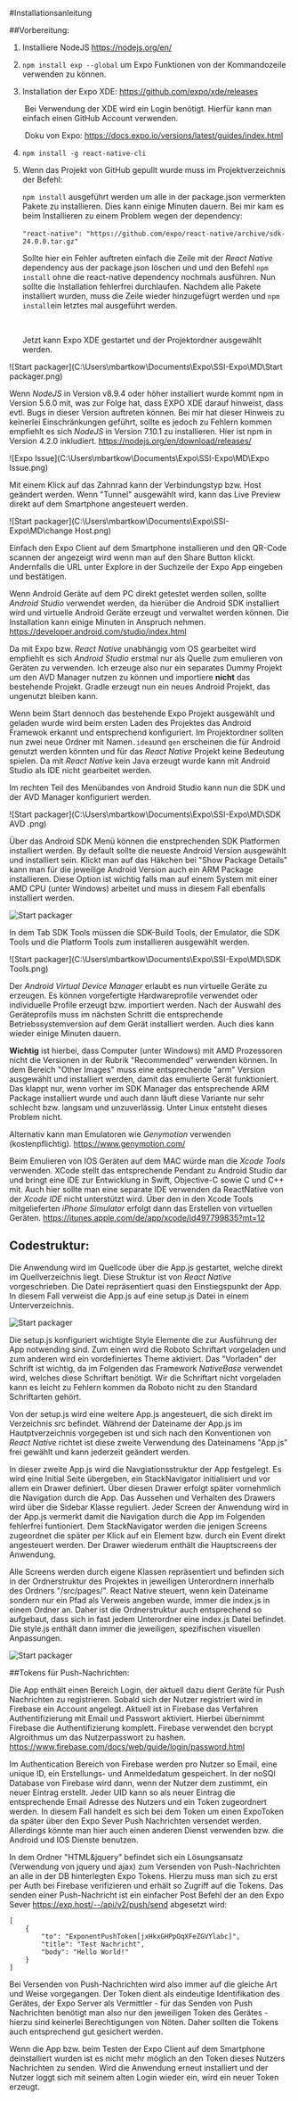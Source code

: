 #Installationsanleitung

##Vorbereitung:

1. Installiere NodeJS https://nodejs.org/en/

2. `npm install exp --global` um Expo Funktionen von der Kommandozeile verwenden zu können. 

3. Installation der Expo XDE: https://github.com/expo/xde/releases

   ​	Bei Verwendung der XDE wird ein Login benötigt. Hierfür kann man einfach einen GitHub Account verwenden.

   ​	Doku von Expo: https://docs.expo.io/versions/latest/guides/index.html

4. `npm install -g react-native-cli`

5. Wenn das Projekt von GitHub gepullt wurde muss im Projektverzeichnis der Befehl:

   `npm install` ausgeführt werden um alle in der package.json vermerkten Pakete zu installieren. Dies kann einige Minuten dauern. Bei mir kam es beim Installieren zu einem Problem wegen der dependency:

   ​	`"react-native": "https://github.com/expo/react-native/archive/sdk-24.0.0.tar.gz"`  

   Sollte hier ein Fehler auftreten einfach die Zeile mit der *React Native* dependency aus der package.json löschen und und den Befehl `npm install` ohne die react-native dependency nochmals ausführen. Nun sollte die Installation fehlerfrei durchlaufen. Nachdem alle Pakete installiert wurden, muss die Zeile wieder hinzugefügrt werden und `npm install`ein letztes mal ausgeführt werden.

   ​

   Jetzt kann Expo XDE gestartet und der Projektordner ausgewählt werden. 

![Start packager](C:\Users\mbartkow\Documents\Expo\SSI-Expo\MD\Start packager.png)

Wenn *NodeJS* in Version v8.9.4 oder höher installiert wurde kommt npm in Version 5.6.0 mit, was zur Folge hat, dass EXPO XDE darauf hinweist, dass evtl. Bugs in dieser Version auftreten können. Bei mir hat dieser Hinweis zu keinerlei Einschränkungen geführt, sollte es jedoch zu Fehlern kommen empfiehlt es sich *NodeJS* in Version 7.10.1 zu installieren. Hier ist npm in Version 4.2.0 inkludiert. 
https://nodejs.org/en/download/releases/

![Expo Issue](C:\Users\mbartkow\Documents\Expo\SSI-Expo\MD\Expo Issue.png)

Mit einem Klick auf das Zahnrad kann der Verbindungstyp bzw. Host geändert werden. Wenn "Tunnel" ausgewählt wird, kann das Live Preview direkt auf dem Smartphone angesteuert werden.

![Start packager](C:\Users\mbartkow\Documents\Expo\SSI-Expo\MD\change Host.png)

Einfach den Expo Client auf dem Smartphone installieren und den QR-Code scannen der angezeigt wird wenn man auf den Share Button klickt. Andernfalls die URL unter Explore in der Suchzeile der Expo App eingeben und bestätigen. 



Wenn Android Geräte auf dem PC direkt getestet werden sollen, sollte *Android Studio* verwendet werden, da hierüber die Android SDK installiert wird und virtuelle Android Geräte erzeugt und verwaltet werden können. Die Installation kann einige Minuten in Anspruch nehmen.
https://developer.android.com/studio/index.html 

Da mit Expo bzw. *React Native* unabhängig vom OS gearbeitet wird empfiehlt es sich *Android Studio* erstmal nur als Quelle zum emulieren von Geräten zu verwenden. Ich erzeuge also nur ein separates Dummy Projekt um den AVD Manager nutzen zu können und importiere **nicht** das bestehende Projekt. Gradle erzeugt nun ein neues Android Projekt, das ungenutzt bleiben kann. 

Wenn beim Start dennoch das bestehende Expo Projekt ausgewählt und geladen wurde wird beim ersten Laden des Projektes das Android Framewok erkannt und entsprechend konfiguriert. Im Projektordner sollten nun zwei neue Ordner mit Namen`.idea`und `gen` erscheinen die für Android genutzt werden könnten und für das *React Native* Projekt keine Bedeutung spielen.  Da mit *React Native* kein Java erzeugt wurde kann mit Android Studio als IDE nicht gearbeitet werden.

Im rechten Teil des Menübandes von Android Studio kann nun die SDK und der AVD Manager konfiguriert werden.

![Start packager](C:\Users\mbartkow\Documents\Expo\SSI-Expo\MD\SDK AVD .png)

Über das Android SDK Menü können die enstprechenden SDK Platformen installiert werden. By default sollte die neueste Android Version ausgewählt und installiert sein. Klickt man auf das Häkchen bei "Show Package Details" kann man für die jeweilige Android Version auch ein ARM Package installieren. Diese Option ist wichtig falls man auf einem System mit einer AMD CPU (unter Windows) arbeitet und muss in diesem Fall ebenfalls installiert werden.

![Start packager](C:\Users\mbartkow\Documents\Expo\SSI-Expo\MD\ARM.png)

In dem Tab SDK Tools müssen die SDK-Build Tools, der Emulator, die SDK Tools und die Platform Tools zum installieren ausgewählt werden.

![Start packager](C:\Users\mbartkow\Documents\Expo\SSI-Expo\MD\SDK Tools.png)

Der *Android Virtual Device Manager* erlaubt es nun virtuelle Geräte zu erzeugen. Es können vorgefertigte Hardwareprofile verwendet oder individuelle Profile erzeugt bzw. importiert werden. Nach der Auswahl des Geräteprofils muss im nächsten Schritt die entsprechende Betriebssystemversion auf dem Gerät installiert werden. Auch dies kann wieder einige Minuten dauern. 

**Wichtig** ist hierbei, dass Computer (unter Windows) mit AMD Prozessoren nicht die Versionen in der Rubrik "Recommended" verwenden können. In dem Bereich "Other Images" muss eine entsprechende "arm" Version ausgewählt und installiert werden, damit das emulierte Gerät funktioniert. Das klappt nur, wenn vorher im SDK Manager das entsprechende ARM Package installiert wurde und auch dann läuft diese Variante nur sehr schlecht bzw. langsam und unzuverlässig. Unter Linux entsteht dieses Problem nicht.

Alternativ kann man Emulatoren wie *Genymotion* verwenden (kostenpflichtig). https://www.genymotion.com/


Beim Emulieren von IOS Geräten auf dem MAC würde man die *Xcode Tools* verwenden. XCode stellt das entsprechende Pendant zu Android Studio dar und bringt eine IDE zur Entwicklung in Swift, Objective-C sowie C und C++ mit. Auch hier sollte man eine separate IDE verwenden da ReactNative von der *Xcode IDE* nicht unterstützt wird. Über den in den Xcode Tools mitgelieferten *iPhone Simulator*  erfolgt dann das Erstellen von virtuellen Geräten. https://itunes.apple.com/de/app/xcode/id497799835?mt=12 



## Codestruktur:

Die Anwendung wird im Quellcode über die App.js gestartet, welche direkt im Quellverzeichnis liegt. Diese Struktur ist von  *React Native* vorgeschrieben. Die Datei repräsentiert quasi den Einstiegspunkt der App. In diesem Fall verweist die App.js auf eine setup.js Datei in einem Unterverzeichnis.   

![Start packager](C:\Users\mbartkow\Documents\Expo\SSI-Expo\MD\pathStart.png)

Die setup.js konfiguriert wichtigte Style Elemente die zur Ausführung der App notwending sind. Zum einen wird die Roboto Schriftart vorgeladen und zum anderen wird ein vordefiniertes Theme aktiviert. Das "Vorladen" der Schrift ist wichtig, da im Folgenden das Framework *NativeBase* verwendet wird, welches diese Schriftart benötigt. Wir die Schriftart nicht vorgeladen kann es leicht zu Fehlern kommen da Roboto nicht zu den Standard Schriftarten gehört. 

Von der setup.js wird eine weitere App.js angesteuert, die sich direkt im Verzeichnis src befindet. Während der Dateiname der App.js im Hautptverzeichnis vorgegeben ist und sich nach den Konventionen von *React Native* richtet ist diese zweite  Verwendung des Dateinamens "App.js" frei gewählt und kann jederzeit geändert werden.

In dieser zweite App.js wird die Navgiationsstruktur der App festgelegt. Es wird eine Initial Seite übergeben, ein StackNavigator initialisiert und vor allem ein Drawer definiert. Über diesen Drawer erfolgt später vornehmlich die Navigation durch die App. Das Aussehen und Verhalten des Drawers wird über die Sidebar Klasse reguliert. Jeder Screen der Anwendung wird in der App.js vermerkt damit die Navigation durch die App im Folgenden fehlerfrei funtioniert. Dem StackNavigator werden die jenigen Screens zugeordnet die später per Klick auf ein Element bzw. durch ein Event direkt angesteuert werden. Der Drawer wiederum enthält die Hauptscreens der Anwendung. 

Alle Screens werden durch eigene Klassen repräsentiert und befinden sich in der Ordnerstruktur des Projektes in jeweiligen Unterordnern innerhalb des Ordners "/src/pages/".
React Native steuert, wenn kein Dateiname sondern nur ein Pfad als Verweis angeben wurde, immer die index.js in einem Ordner an. Daher ist die Ordnerstruktur auch entsprechend so aufgebaut, dass sich in fast jedem Unterordner eine index.js Datei befindet. Die style.js enthält dann immer die jeweiligen, spezifischen visuellen Anpassungen.   

![Start packager](C:\Users\mbartkow\Documents\Expo\SSI-Expo\MD\path.png)



##Tokens für Push-Nachrichten:

Die App enthält einen Bereich Login, der aktuell dazu dient Geräte für Push Nachrichten zu registrieren. Sobald sich der Nutzer registriert wird in Firebase ein Account angelegt. Aktuell ist in Firebase das Verfahren Authentifizierung mit Email und Passwort aktiviert. Hierbei übernimmt Firebase die Authentifizierung komplett. Firebase verwendet den bcrypt Algroithmus um das Nutzerpasswort zu hashen. https://www.firebase.com/docs/web/guide/login/password.html

Im Authentication Bereich von Firebase werden pro Nutzer so Email, eine unique ID, ein Erstellungs- und Anmeldedatum gespeichert. In der noSQl Database von Firebase wird dann, wenn der Nutzer dem zustimmt, ein neuer Eintrag erstellt. Jeder UID kann so als neuer Eintrag die entsprechende Email Adresse des Nutzers und ein Token zugeordnert werden. In diesem Fall handelt es sich bei dem Token um einen ExpoToken da später über den Expo Sever Push Nachrichten versendet werden. Allerdings könnte man hier auch einen anderen Dienst verwenden bzw. die Android und IOS Dienste  benutzen. 

In dem Ordner "HTML&jquery" befindet sich ein Lösungsansatz (Verwendung von jquery und ajax) zum Versenden von Push-Nachrichten an alle in der DB hinterlegten Expo Tokens. Hierzu muss man sich zu erst per Auth bei Firebase verifizieren und erhält so Zugriff auf die Tokens. Das senden einer Push-Nachricht ist ein einfacher Post Befehl der an den Expo Sever https://exp.host/--/api/v2/push/send abgesetzt wird:

    [
    	{
    		"to": "ExponentPushToken[jxHkxGHPpOqXFeZGVYlabc]",
      		"title": "Test Nachricht",
      		"body": "Hello World!"
      	}
    ]
Bei Versenden von Push-Nachrichten wird also immer auf die gleiche Art und Weise vorgegangen. Der Token dient als eindeutige Identifikation des Gerätes, der Expo Server als Vermittler - für das Senden von Push Nachrichten benötigt man also nur den jeweiligen Token des Gerätes - hierzu sind keinerlei Berechtigungen von Nöten. Daher sollten die Tokens auch entsprechend gut gesichert werden.

Wenn die App bzw. beim Testen der Expo Client auf dem Smartphone deinstalliert wurden ist es nicht mehr möglich an den Token dieses Nutzers Nachrichten zu senden. Wird die Anwendung erneut installiert und der Nutzer loggt sich mit seinem alten Login wieder ein, wird ein neuer Token erzeugt.